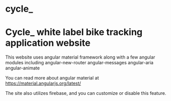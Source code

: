 # cycle_
Cycle_ white label bike tracking application website
===================
This website uses angular material framework along with a few angular
modules including
	angular-new-router
	angular-messages
	angular-aria
	angular-animate

You can read more about angular material at 
	https://material.angularjs.org/latest/

The site also utilizes firebase, and you can customize or disable this feature.